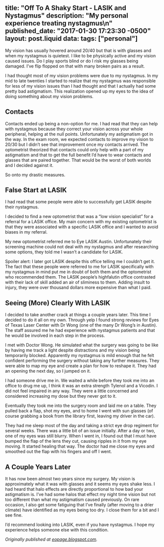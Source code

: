 title: "Off To A Shaky Start - LASIK and Nystagmus"
description: "My personal experience treating nystagmus\n"
published_date: "2017-01-30 17:23:30 -0500"
layout: post.liquid
data:
    tags: ["personal"]
---
My vision has usually hovered around 20/40 but that is with glasses and when my nystagmus is quietest. I like to be physically active and my vision caused issues. Do I play sports blind or do I risk my glasses being damaged. I’ve flip flopped on that with many broken pairs as a result.

I had thought most of my vision problems were due to my nystagmus. In my mid to late twenties I started to realize that my nystagmus was responsible for less of my vision issues than I had thought and that I actually had some pretty bad astigmatism. This realization opened up my eyes to the idea of doing something about my vision problems.

## Contacts

Contacts ended up being a non-option for me. I had read that they can help with nystagmus because they correct your vision across your whole peripheral, helping at the null points. Unfortunately my astigmatism got in the way. In the exam room, we expected contacts to improve my vision to 20/30 but I didn’t see that improvement once my contacts arrived. The optometrist theorized that contacts could only help with a part of my astigmatism and that to get the full benefit I’d have to wear contacts and glasses that are paired together. That would be the worst of both worlds and I decided against it.

So onto my drastic measures.

## False Start at LASIK

I had read that some people were able to successfully get LASIK despite their nystagmus.

I decided to find a new optometrist that was a “low vision specialist” for a referral for a LASIK office. My main concern with my existing optometrist is that they were associated with a specific LASIK office and I wanted to avoid biases in my referral.

My new optometrist referred me to Eye LASIK Austin. Unfortunately their screening machine could not deal with my nystagmus and after researching some options, they told me I wasn’t a candidate for LASIK.

Spoiler alert: I later got LASIK despite this office telling me I couldn’t get it. The fact that these people were referred to me for LASIK specifically with my nystagmus in mind put me in doubt of both them and the optometrist who recommended them. The LASIK people’s highfalutin office contrasted with their lack of skill added an air of sliminess to them. Adding insult to injury, they were over thousand dollars more expensive than what I paid.

## Seeing (More) Clearly With LASIK

I decided to take another crack at things a couple years later. This time I decided to do it all on my own. Through yelp I found strong reviews for Eyes of Texas Laser Center with Dr Wong (one of the many Dr Wong’s in Austin). The staff assured me he had experience with nystagmus patients and that he would be involved in each step in the process.

I met with Doctor Wong. He simulated what the surgery was going to be like by having me track a light despite distractions and my vision being temporarily blocked. Apparently my nystagmus is mild enough that he felt confident performing the surgery without taking any further measures. They were able to map my eye and create a plan for how to reshape it. They had an opening the next day, so I jumped on it.

I had someone drive me in. We waited a while before they took me into an office to drug me up, I think it was an extra strength Tylenol and a Vicodin. I did not feel impaired in any way. They were a little concerned and considered increasing my dose but they never got to it.

Eventually they took me into the surgery room and laid me on a table. They pulled back a flap, shot my eyes, and to home I went with sun glasses (of course grabbing a book from the library first, leaving my driver in the car).

They had me sleep most of the day and taking a strict eye drop regiment for several weeks. There was a little bit of an issue initially. After a day or two, one of my eyes was still blurry. When I went in, I found out that I must have bumped the flap of the lens they cut, causing ripples in it from my eye moving. It started healing that way. The doctor had me close my eyes and smoothed out the flap with his fingers and off I went.

## A Couple Years Later

It has now been almost two years since my surgery. My vision is approximately what it was with glasses and it seems my eyes shake less. I had heard that halo effects are directly proportional to how bad your astigmatism is. I’ve had some halos that effect my night time vision but not too different than what my astigmatism caused previously. On rare occasion, I also get some fatiguing that I’ve finally (after moving to a drier climate) have identified as my eyes being too dry. I close them for a bit and I see fine.

I’d recommend looking into LASIK, even if you have nystagmus. I hope my experience helps someone else with this condition.

*Originally published at [eopage.blogspot.com](http://eopage.blogspot.com/2017/01/off-to-shaky-start-getting-lasik-with.html).*
